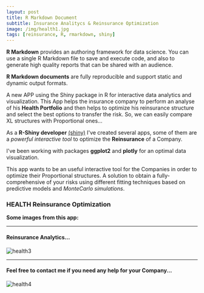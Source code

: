 ```yaml
---
layout: post
title: R Markdown Document
subtitle: Insurance Analitycs & Reinsurance Optimization
image: /img/health1.jpg
tags: [reinsurance, R, rmarkdown, shiny]
---
```


**R Markdown** provides an authoring framework for data science. You can use a single R Markdown file to save and execute code, and also to generate high quality reports that can be shared with an audience.

**R Markdown documents** are fully reproducible and support static and dynamic output formats.

A new APP using the Shiny package in R for interactive data analytics and visualization. This App helps the insurance company to perform an analyse of his **Health Portfolio** and then helps to optimize his reinsurance structure and select the best options to transfer the risk. So, we can easily compare XL structures with Proportional ones...  

As a **R-Shiny developer** [(shiny)](http://shiny.rstudio.com/tutorial/) I've created several apps, some of them are a *powerful interactive tool* to optimize the **Reinsurance** of a Company.

I've been working with packages **ggplot2** and **plotly** for an optimal data visualization. 

This app wants to be an useful interactive tool for the Companies in order to optimize their Proportional structures. A solution to obtain a fully-comprehensive of your risks using different fitting techniques based on predictive models and *MonteCarlo simulations*.

### HEALTH Reinsurance Optimization
**Some images from this app:**
* * *
#### Reinsurance Analytics...
![health3](http://i67.tinypic.com/214cv1k.png)
* * *
#### Feel free to contact me if you need any help for your Company...
![health4](http://i67.tinypic.com/21ahlrr.png)
